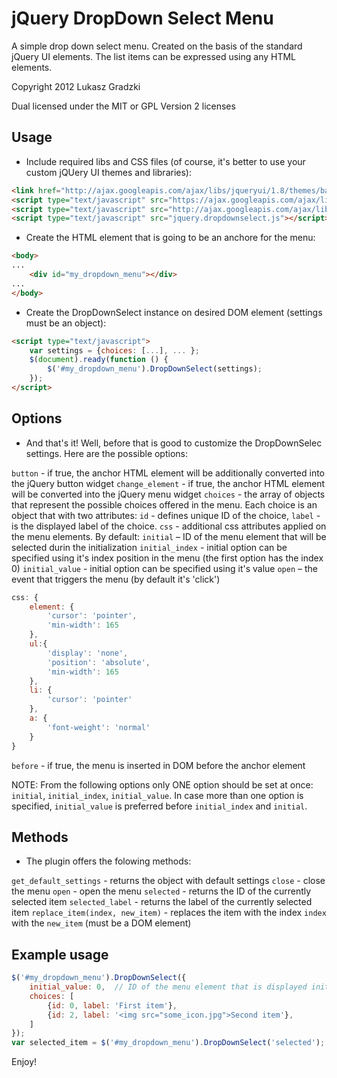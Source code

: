 # jQuery DropDown Select Menu #

A simple drop down select menu. Created on the basis of the standard jQuery UI elements. The list items can be expressed using any HTML elements.


Copyright 2012 Lukasz Gradzki

Dual licensed under the MIT or GPL Version 2 licenses


## Usage ##

* Include required libs and CSS files (of course, it's better to use your custom jQUery UI themes and libraries):

```html
<link href="http://ajax.googleapis.com/ajax/libs/jqueryui/1.8/themes/base/jquery-ui.css" rel="stylesheet" type="text/css"/>`
<script type="text/javascript" src="https://ajax.googleapis.com/ajax/libs/jquery/1.7.2/jquery.min.js"></script>
<script type="text/javascript" src="http://ajax.googleapis.com/ajax/libs/jqueryui/1.8/jquery-ui.min.js"></script>
<script type="text/javascript" src="jquery.dropdownselect.js"></script>

```

* Create the HTML element that is going to be an anchore for the menu:

```html
<body>
...
	<div id="my_dropdown_menu"></div>
...
</body>
```



* Create the DropDownSelect instance on desired DOM element (settings must be an object):

```html
<script type="text/javascript">
	var settings = {choices: [...], ... };
	$(document).ready(function () {
		$('#my_dropdown_menu').DropDownSelect(settings);
	});
</script>

```

## Options ##

* And that's it! Well, before that is good to customize the DropDownSelec settings. Here are the possible options:

`button` - if true, the anchor HTML element will be additionally converted into the jQuery button widget
`change_element` - if true, the anchor HTML element will be converted into the jQuery menu widget
`choices` - the array of objects that represent the possible choices offered in the menu. Each choice is an object that with two attributes: `id` - defines unique ID of the choice, `label` - is the displayed label of the choice.
`css` - additional css attributes applied on the menu elements. By default:
`initial` – ID of the menu element that will be selected durin the initialization
`initial_index` - initial option can be specified using it's index position in the menu (the first option has the index 0)
`initial_value` - initial option can be specified using it's value
`open` – the event that triggers the menu (by default it's 'click')

```js
css: {
	element: {
		'cursor': 'pointer', 
		'min-width': 165
	},
	ul:{
		'display': 'none', 
		'position': 'absolute',
		'min-width': 165
	},
	li: {
		'cursor': 'pointer'
	},
	a: {
		'font-weight': 'normal'
	}
}
```
`before` - if true, the menu is inserted in DOM before the anchor element

NOTE: From the following options only ONE option should be set at once: `initial`, `initial_index`, `initial_value`. In case more than one option is specified, `initial_value` is preferred before `initial_index` and `initial`.


## Methods ##

* The plugin offers the folowing methods:

`get_default_settings` - returns the object with default settings
`close` - close the menu
`open` - open the menu
`selected` - returns the ID of the currently selected item
`selected_label` - returns the label of the currently selected item
`replace_item(index, new_item)` - replaces the item with the index `index` with the `new_item` (must be a DOM element)

## Example usage ##
```js
$('#my_dropdown_menu').DropDownSelect({
	initial_value: 0,  // ID of the menu element that is displayed initially
	choices: [
		{id: 0, label: 'First item'},
		{id: 2, label: '<img src="some_icon.jpg">Second item'}, 
	]
});
var selected_item = $('#my_dropdown_menu').DropDownSelect('selected'); // get ID of the selected item
```

Enjoy!
